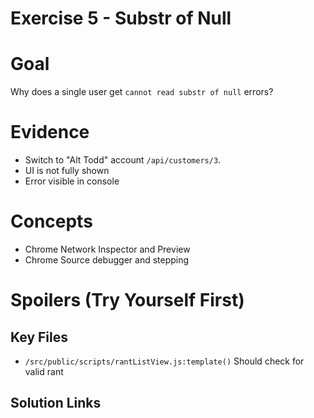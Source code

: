 Exercise 5 - Substr of Null
================

# Goal
Why does a single user get `cannot read substr of null` errors?


# Evidence
- Switch to "Alt Todd" account `/api/customers/3`.
- UI is not fully shown
- Error visible in console


# Concepts
- Chrome Network Inspector and Preview
- Chrome Source debugger and stepping








# Spoilers (Try Yourself First)

## Key Files

- `/src/public/scripts/rantListView.js:template()` Should check for valid rant

## Solution Links
